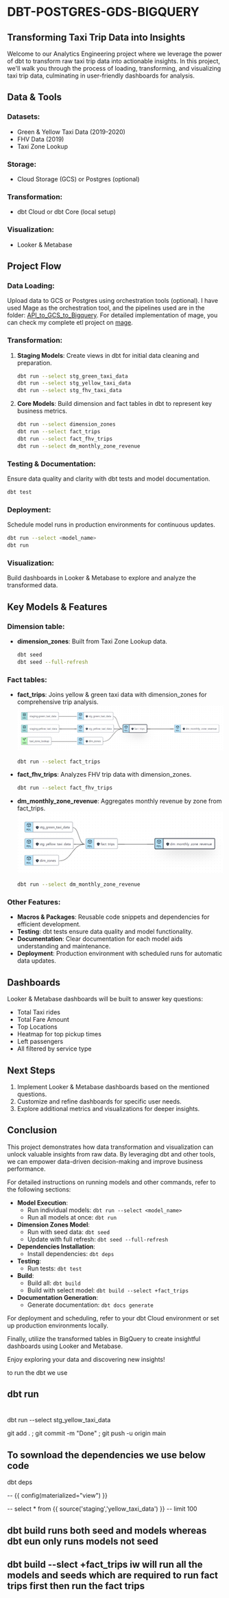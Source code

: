 # DBT-POSTGRES-GDS-BIGQUERY

## Transforming Taxi Trip Data into Insights

Welcome to our Analytics Engineering project where we leverage the power of dbt to transform raw taxi trip data into actionable insights. In this project, we'll walk you through the process of loading, transforming, and visualizing taxi trip data, culminating in user-friendly dashboards for analysis.

## Data & Tools

### Datasets:
- Green & Yellow Taxi Data (2019-2020)
- FHV Data (2019)
- Taxi Zone Lookup

### Storage:
- Cloud Storage (GCS) or Postgres (optional)

### Transformation:
- dbt Cloud or dbt Core (local setup)

### Visualization:
- Looker & Metabase

## Project Flow

### Data Loading:
Upload data to GCS or Postgres using orchestration tools (optional).
I have used Mage as the orchestration tool, and the pipelines used are in the folder: [API_to_GCS_to_Bigquery](./API_to_GCS_to_Bigquery/). For detailed implementation of mage, you can check my complete etl project on [mage](https://github.com/Ashraf1395/Mage-GCP-Postgres-pipelline).

### Transformation:
1. **Staging Models**: Create views in dbt for initial data cleaning and preparation.

    ```bash
    dbt run --select stg_green_taxi_data
    dbt run --select stg_yellow_taxi_data
    dbt run --select stg_fhv_taxi_data
    ```

2. **Core Models**: Build dimension and fact tables in dbt to represent key business metrics.

    ```bash
    dbt run --select dimension_zones
    dbt run --select fact_trips
    dbt run --select fact_fhv_trips
    dbt run --select dm_monthly_zone_revenue
    ```

### Testing & Documentation:
Ensure data quality and clarity with dbt tests and model documentation.

```bash
dbt test
```

### Deployment:
Schedule model runs in production environments for continuous updates.

```bash
dbt run --select <model_name>
dbt run
```

### Visualization:
Build dashboards in Looker & Metabase to explore and analyze the transformed data.

## Key Models & Features

### Dimension table:
- **dimension_zones**: Built from Taxi Zone Lookup data.

    ```bash
    dbt seed
    dbt seed --full-refresh
    ```

### Fact tables:
- **fact_trips**: Joins yellow & green taxi data with dimension_zones for comprehensive trip analysis.
    ![](./images/fact_trips.png)

    ```bash
    dbt run --select fact_trips
    ```

- **fact_fhv_trips**: Analyzes FHV trip data with dimension_zones.

    ```bash
    dbt run --select fact_fhv_trips
    ```

- **dm_monthly_zone_revenue**: Aggregates monthly revenue by zone from fact_trips.
    ![](./images/monthly.png)
    ```bash
    dbt run --select dm_monthly_zone_revenue
    ```

### Other Features:
- **Macros & Packages**: Reusable code snippets and dependencies for efficient development.
- **Testing**: dbt tests ensure data quality and model functionality.
- **Documentation**: Clear documentation for each model aids understanding and maintenance.
- **Deployment**: Production environment with scheduled runs for automatic data updates.

## Dashboards

Looker & Metabase dashboards will be built to answer key questions:
- Total Taxi rides
- Total Fare Amount
- Top Locations
- Heatmap for top pickup times
- Left passengers
- All filtered by service type

## Next Steps

1. Implement Looker & Metabase dashboards based on the mentioned questions.
2. Customize and refine dashboards for specific user needs.
3. Explore additional metrics and visualizations for deeper insights.

## Conclusion

This project demonstrates how data transformation and visualization can unlock valuable insights from raw data. By leveraging dbt and other tools, we can empower data-driven decision-making and improve business performance.

For detailed instructions on running models and other commands, refer to the following sections:

- **Model Execution**:
  - Run individual models: `dbt run --select <model_name>`
  - Run all models at once: `dbt run`
- **Dimension Zones Model**:
  - Run with seed data: `dbt seed`
  - Update with full refresh: `dbt seed --full-refresh`
- **Dependencies Installation**:
  - Install dependencies: `dbt deps`
- **Testing**:
  - Run tests: `dbt test`
- **Build**:
  - Build all: `dbt build`
  - Build with select model: `dbt build --select +fact_trips`
- **Documentation Generation**:
  - Generate documentation: `dbt docs generate`

For deployment and scheduling, refer to your dbt Cloud environment or set up production environments locally.

Finally, utilize the transformed tables in BigQuery to create insightful dashboards using Looker and Metabase.

Enjoy exploring your data and discovering new insights!

to run the dbt we use 
## dbt run

# 
dbt run --select stg_yellow_taxi_data

 git add . ; git commit -m "Done" ; git push -u origin main

 ## To sownload the dependencies we use below code
 dbt deps

 -- {{ config(materialized="view") }}

-- select * from {{ source('staging','yellow_taxi_data') }}
-- limit 100



## dbt build runs both seed and models whereas dbt eun only runs models not seed

## dbt build --slect +fact_trips iw will run all the models and seeds which are required to run fact trips first then run the fact trips